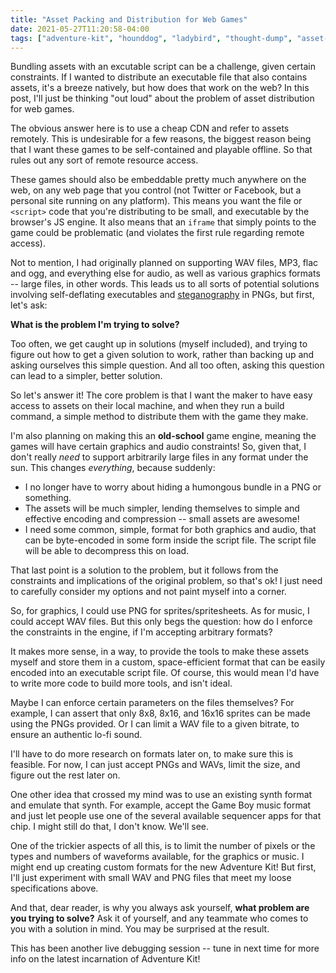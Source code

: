 ```yaml
---
title: "Asset Packing and Distribution for Web Games"
date: 2021-05-27T11:20:58-04:00
tags: ["adventure-kit", "hounddog", "ladybird", "thought-dump", "asset-management", "encoding"]
---
```


Bundling assets with an excutable script can be a challenge, given certain constraints. If I wanted to distribute an executable file that also contains assets, it's a breeze natively, but how does that work on the web? In this post, I'll just be thinking "out loud" about the problem of asset distribution for web games.

The obvious answer here is to use a cheap CDN and refer to assets remotely. This is undesirable for a few reasons, the biggest reason being that I want these games to be self-contained and playable offline. So that rules out any sort of remote resource access.

These games should also be embeddable pretty much anywhere on the web, on any web page that you control (not Twitter or Facebook, but a personal site running on any platform). This means you want the file or `<script>` code that you're distributing to be small, and executable by the browser's JS engine. It also means that an `iframe` that simply points to the game could be problematic (and violates the first rule regarding remote access).

Not to mention, I had originally planned on supporting WAV files, MP3, flac and ogg, and everything else for audio, as well as various graphics formats -- large files, in other words. This leads us to all sorts of potential solutions involving self-deflating executables and [steganography](https://en.wikipedia.org/wiki/Steganography) in PNGs, but first, let's ask:

**What is the problem I'm trying to solve?**

Too often, we get caught up in solutions (myself included), and trying to figure out how to get a given solution to work, rather than backing up and asking ourselves this simple question. And all too often, asking this question can lead to a simpler, better solution.

So let's answer it! The core problem is that I want the maker to have easy access to assets on their local machine, and when they run a build command, a simple method to distribute them with the game they make.

I'm also planning on making this an **old-school** game engine, meaning the games will have certain graphics and audio constraints! So, given that, I don't really _need_ to support arbitrarily large files in any format under the sun. This changes _everything_, because suddenly:

- I no longer have to worry about hiding a humongous bundle in a PNG or something.
- The assets will be much simpler, lending themselves to simple and effective encoding and compression -- small assets are awesome!
- I need some common, simple, format for both graphics and audio, that can be byte-encoded in some form inside the script file. The script file will be able to decompress this on load.

That last point is a solution to the problem, but it follows from the constraints and implications of the original problem, so that's ok! I just need to carefully consider my options and not paint myself into a corner.

So, for graphics, I could use PNG for sprites/spritesheets. As for music, I could accept WAV files. But this only begs the question: how do I enforce the constraints in the engine, if I'm accepting arbitrary formats?

It makes more sense, in a way, to provide the tools to make these assets myself and store them in a custom, space-efficient format that can be easily encoded into an executable script file. Of course, this would mean I'd have to write more code to build more tools, and isn't ideal.

Maybe I can enforce certain parameters on the files themselves? For example, I can assert that only 8x8, 8x16, and 16x16 sprites can be made using the PNGs provided. Or I can limit a WAV file to a given bitrate, to ensure an authentic lo-fi sound.

I'll have to do more research on formats later on, to make sure this is feasible. For now, I can just accept PNGs and WAVs, limit the size, and figure out the rest later on.

One other idea that crossed my mind was to use an existing synth format and emulate that synth. For example, accept the Game Boy music format and just let people use one of the several available sequencer apps for that chip. I might still do that, I don't know. We'll see.

One of the trickier aspects of all this, is to limit the number of pixels or the types and numbers of waveforms available, for the graphics or music. I might end up creating custom formats for the new Adventure Kit! But first, I'll just experiment with small WAV and PNG files that meet my loose specifications above.

And that, dear reader, is why you always ask yourself, **what problem are you trying to solve?** Ask it of yourself, and any teammate who comes to you with a solution in mind. You may be surprised at the result.

This has been another live debugging session -- tune in next time for more info on the latest incarnation of Adventure Kit!
